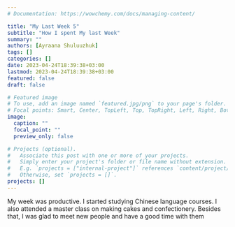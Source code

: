 ```yaml
---
# Documentation: https://wowchemy.com/docs/managing-content/

title: "My Last Week 5"
subtitle: "How I spent My last Week"
summary: ""
authors: [Ayraana Shuluuzhuk]
tags: []
categories: []
date: 2023-04-24T18:39:38+03:00
lastmod: 2023-04-24T18:39:38+03:00
featured: false
draft: false

# Featured image
# To use, add an image named `featured.jpg/png` to your page's folder.
# Focal points: Smart, Center, TopLeft, Top, TopRight, Left, Right, BottomLeft, Bottom, BottomRight.
image:
  caption: ""
  focal_point: ""
  preview_only: false

# Projects (optional).
#   Associate this post with one or more of your projects.
#   Simply enter your project's folder or file name without extension.
#   E.g. `projects = ["internal-project"]` references `content/project/deep-learning/index.md`.
#   Otherwise, set `projects = []`.
projects: []
---
```


My week was productive. I started studying Chinese language courses. I also attended a master class on making cakes and confectionery. Besides that, I was glad to meet new people and have a good time with them


